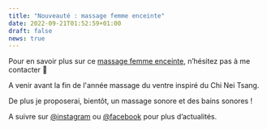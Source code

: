 ```yaml
---
title: "Nouveauté : massage femme enceinte"
date: 2022-09-21T01:52:59+01:00
draft: false
news: true
---
```


Pour en savoir plus sur ce [massage femme enceinte](/massages/femme-enceinte/), n’hésitez pas à me contacter 🤗

A venir avant la fin de l'année massage du ventre inspiré du Chi Nei Tsang.

De plus je proposerai, bientôt, un massage sonore et des bains sonores !

A suivre sur [@instagram](https://www.instagram.com/hanami_bienetre/) ou [@facebook](https://www.facebook.com/Hanamibienetre/) pour plus d’actualités. 